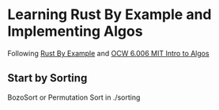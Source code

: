# Learning Rust By Example and Implementing Algos

Following [Rust By Example](https://doc.rust-lang.org/rust-by-example/index.html) and [OCW 6.006 MIT Intro to Algos](https://ocw.mit.edu/courses/6-006-introduction-to-algorithms-spring-2020/)

## Start by Sorting

BozoSort or Permutation Sort in ./sorting